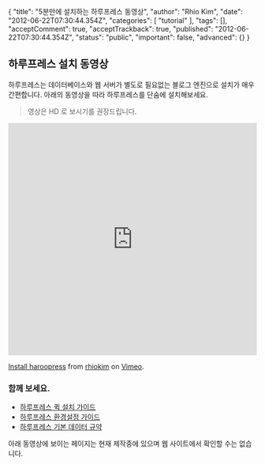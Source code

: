 {
    "title": "5분만에 설치하는 하루프레스 동영상",
    "author": "Rhio Kim",
    "date": "2012-06-22T07:30:44.354Z",
    "categories": [
        "tutorial"
    ],
    "tags": [],
    "acceptComment": true,
    "acceptTrackback": true,
    "published": "2012-06-22T07:30:44.354Z",
    "status": "public",
    "important": false,
    "advanced": {}
}

## 하루프레스 설치 동영상

하루프레스는 데이터베이스와 웹 서버가 별도로 필요없는 블로그 엔진으로 설치가 매우 간편합니다.
아래의 동영상을 따라 하루프레스를 단숨에 설치해보세요.

> 영상은 HD 로 보시기를 권장드립니다.

<iframe src="http://player.vimeo.com/video/44383359?color=ffffff" width="100%" height="470" frameborder="0" webkitAllowFullScreen mozallowfullscreen allowFullScreen></iframe> <p><a href="http://vimeo.com/44383359">Install haroopress</a> from <a href="http://vimeo.com/rhio">rhiokim</a> on <a href="http://vimeo.com">Vimeo</a>.</p>

### 함께 보세요.
* [하루프레스 퀵 설치 가이드](/post/haroopress-quick-guide)
* [하루프레스 환경설정 가이드](post/harupeureseu-hwangyeongseoljeong-hagi)
* [하루프레스 기본 데이터 규약](/post/haroopress-default-data-format)


아래 동영상에 보이는 페이지는 현재 제작중에 있으며 웹 사이트에서 확인할 수는 없습니다.